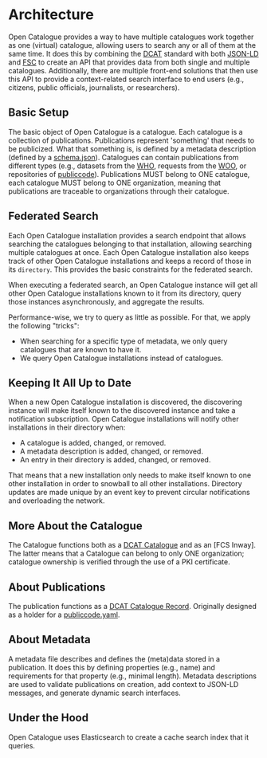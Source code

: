 # Architecture

Open Catalogue provides a way to have multiple catalogues work together as one (virtual) catalogue, allowing users to search any or all of them at the same time. It does this by combining the [DCAT](https://joinup.ec.europa.eu/collection/semic-support-centre/solution/dcat-application-profile-data-portals-europe/release/300) standard with both [JSON-LD](https://json-ld.org/) and [FSC](https://docs.fsc.nlx.io/introduction) to create an API that provides data from both single and multiple catalogues. Additionally, there are multiple front-end solutions that then use this API to provide a context-related search interface to end users (e.g., citizens, public officials, journalists, or researchers).

## Basic Setup
The basic object of Open Catalogue is a catalogue. Each catalogue is a collection of publications. Publications represent 'something' that needs to be publicized. What that something is, is defined by a metadata description (defined by a [schema.json](https://json-schema.org/)). Catalogues can contain publications from different types (e.g., datasets from the [WHO](), requests from the [WOO](), or repositories of [publiccode](https://docs.italia.it/italia/developers-italia/publiccodeyml-en/en/master/index.html)). Publications MUST belong to ONE catalogue, each catalogue MUST belong to ONE organization, meaning that publications are traceable to organizations through their catalogue.

## Federated Search
Each Open Catalogue installation provides a search endpoint that allows searching the catalogues belonging to that installation, allowing searching multiple catalogues at once. Each Open Catalogue installation also keeps track of other Open Catalogue installations and keeps a record of those in its `directory`. This provides the basic constraints for the federated search.

When executing a federated search, an Open Catalogue instance will get all other Open Catalogue installations known to it from its directory, query those instances asynchronously, and aggregate the results.

Performance-wise, we try to query as little as possible. For that, we apply the following "tricks":
- When searching for a specific type of metadata, we only query catalogues that are known to have it.
- We query Open Catalogue installations instead of catalogues.

## Keeping It All Up to Date
When a new Open Catalogue installation is discovered, the discovering instance will make itself known to the discovered instance and take a notification subscription. Open Catalogue installations will notify other installations in their directory when:
- A catalogue is added, changed, or removed.
- A metadata description is added, changed, or removed.
- An entry in their directory is added, changed, or removed.

That means that a new installation only needs to make itself known to one other installation in order to snowball to all other installations. Directory updates are made unique by an event key to prevent circular notifications and overloading the network.

## More About the Catalogue
The Catalogue functions both as a [DCAT Catalogue](https://semiceu.github.io/DCAT-AP/releases/3.0.0/#CataloguedResource) and as an [FCS Inway]. The latter means that a Catalogue can belong to only ONE organization; catalogue ownership is verified through the use of a PKI certificate.

## About Publications
The publication functions as a [DCAT Catalogue Record](https://semiceu.github.io/DCAT-AP/releases/3.0.0/#CatalogueRecord). Originally designed as a holder for a [publiccode.yaml](https://docs.italia.it/italia/developers-italia/publiccodeyml-en/en/master/index.html).

## About Metadata
A metadata file describes and defines the (meta)data stored in a publication. It does this by defining properties (e.g., name) and requirements for that property (e.g., minimal length). Metadata descriptions are used to validate publications on creation, add context to JSON-LD messages, and generate dynamic search interfaces.

## Under the Hood
Open Catalogue uses Elasticsearch to create a cache search index that it queries.

